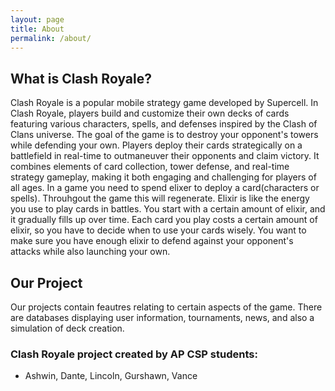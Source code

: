 ```yaml
---
layout: page
title: About
permalink: /about/
---
```


## What is Clash Royale?
Clash Royale is a popular mobile strategy game developed by Supercell. In Clash Royale, players build and customize their own decks of cards featuring various characters, spells, and defenses inspired by the Clash of Clans universe. The goal of the game is to destroy your opponent's towers while defending your own. Players deploy their cards strategically on a battlefield in real-time to outmaneuver their opponents and claim victory. It combines elements of card collection, tower defense, and real-time strategy gameplay, making it both engaging and challenging for players of all ages. In a game you need to spend elixer to deploy a card(characters or spells). Throuhgout the game this will regenerate. Elixir is like the energy you use to play cards in battles. You start with a certain amount of elixir, and it gradually fills up over time. Each card you play costs a certain amount of elixir, so you have to decide when to use your cards wisely. You want to make sure you have enough elixir to defend against your opponent's attacks while also launching your own.
## Our Project
Our projects contain feautres relating to certain aspects of the game. There are databases displaying user information, tournaments, news, and also a simulation of deck creation.

### Clash Royale project created by AP CSP students: 
- Ashwin, Dante, Lincoln, Gurshawn, Vance